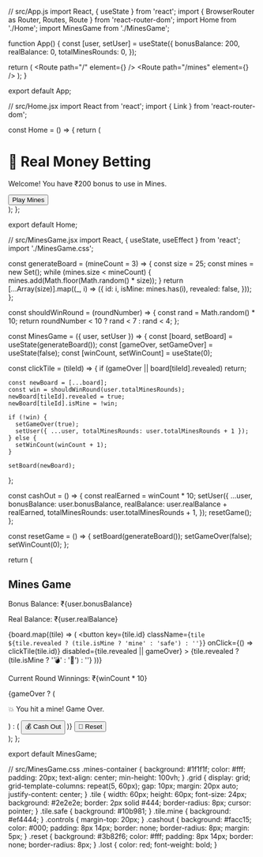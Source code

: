 // src/App.js
import React, { useState } from 'react';
import { BrowserRouter as Router, Routes, Route } from 'react-router-dom';
import Home from './Home';
import MinesGame from './MinesGame';

function App() {
  const [user, setUser] = useState({
    bonusBalance: 200,
    realBalance: 0,
    totalMinesRounds: 0,
  });

  return (
    <Router>
      <Routes>
        <Route path="/" element={<Home />} />
        <Route
          path="/mines"
          element={<MinesGame user={user} setUser={setUser} />}
        />
      </Routes>
    </Router>
  );
}

export default App;


// src/Home.jsx
import React from 'react';
import { Link } from 'react-router-dom';

const Home = () => {
  return (
    <div className="p-6 text-center bg-gray-900 text-white min-h-screen">
      <h1 className="text-3xl font-bold mb-4">🎰 Real Money Betting</h1>
      <p className="mb-4">Welcome! You have ₹200 bonus to use in Mines.</p>
      <Link to="/mines">
        <button className="bg-yellow-400 text-black px-4 py-2 rounded-xl shadow-xl hover:bg-yellow-300">
          Play Mines
        </button>
      </Link>
    </div>
  );
};

export default Home;


// src/MinesGame.jsx
import React, { useState, useEffect } from 'react';
import './MinesGame.css';

const generateBoard = (mineCount = 3) => {
  const size = 25;
  const mines = new Set();
  while (mines.size < mineCount) {
    mines.add(Math.floor(Math.random() * size));
  }
  return [...Array(size)].map((_, i) => ({
    id: i,
    isMine: mines.has(i),
    revealed: false,
  }));
};

const shouldWinRound = (roundNumber) => {
  const rand = Math.random() * 10;
  return roundNumber < 10 ? rand < 7 : rand < 4;
};

const MinesGame = ({ user, setUser }) => {
  const [board, setBoard] = useState(generateBoard());
  const [gameOver, setGameOver] = useState(false);
  const [winCount, setWinCount] = useState(0);

  const clickTile = (tileId) => {
    if (gameOver || board[tileId].revealed) return;

    const newBoard = [...board];
    const win = shouldWinRound(user.totalMinesRounds);
    newBoard[tileId].revealed = true;
    newBoard[tileId].isMine = !win;

    if (!win) {
      setGameOver(true);
      setUser({ ...user, totalMinesRounds: user.totalMinesRounds + 1 });
    } else {
      setWinCount(winCount + 1);
    }

    setBoard(newBoard);
  };

  const cashOut = () => {
    const realEarned = winCount * 10;
    setUser({
      ...user,
      bonusBalance: user.bonusBalance,
      realBalance: user.realBalance + realEarned,
      totalMinesRounds: user.totalMinesRounds + 1,
    });
    resetGame();
  };

  const resetGame = () => {
    setBoard(generateBoard());
    setGameOver(false);
    setWinCount(0);
  };

  return (
    <div className="mines-container">
      <h2>Mines Game</h2>
      <p>Bonus Balance: ₹{user.bonusBalance}</p>
      <p>Real Balance: ₹{user.realBalance}</p>
      <div className="grid">
        {board.map((tile) => (
          <button
            key={tile.id}
            className={`tile ${tile.revealed ? (tile.isMine ? 'mine' : 'safe') : ''}`}
            onClick={() => clickTile(tile.id)}
            disabled={tile.revealed || gameOver}
          >
            {tile.revealed ? (tile.isMine ? '💣' : '💎') : ''}
          </button>
        ))}
      </div>
      <div className="controls">
        <p>Current Round Winnings: ₹{winCount * 10}</p>
        {gameOver ? (
          <p className="lost">💥 You hit a mine! Game Over.</p>
        ) : (
          <button onClick={cashOut} className="cashout">💰 Cash Out</button>
        )}
        <button onClick={resetGame} className="reset">🔁 Reset</button>
      </div>
    </div>
  );
};

export default MinesGame;


// src/MinesGame.css
.mines-container {
  background: #1f1f1f;
  color: #fff;
  padding: 20px;
  text-align: center;
  min-height: 100vh;
}
.grid {
  display: grid;
  grid-template-columns: repeat(5, 60px);
  gap: 10px;
  margin: 20px auto;
  justify-content: center;
}
.tile {
  width: 60px;
  height: 60px;
  font-size: 24px;
  background: #2e2e2e;
  border: 2px solid #444;
  border-radius: 8px;
  cursor: pointer;
}
.tile.safe {
  background: #10b981;
}
.tile.mine {
  background: #ef4444;
}
.controls {
  margin-top: 20px;
}
.cashout {
  background: #facc15;
  color: #000;
  padding: 8px 14px;
  border: none;
  border-radius: 8px;
  margin: 5px;
}
.reset {
  background: #3b82f6;
  color: #fff;
  padding: 8px 14px;
  border: none;
  border-radius: 8px;
}
.lost {
  color: red;
  font-weight: bold;
}
